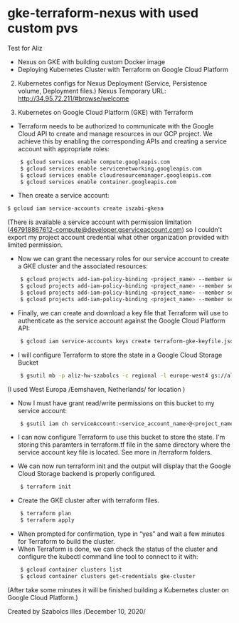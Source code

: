 # gke-terraform-nexus with used custom pvs
Test for Aliz 
- Nexus on GKE with building custom Docker image
- Deploying Kubernetes Cluster with Terraform on Google Cloud Platform

2. Kubernetes configs for Nexus Deployment
(Service, Persistence volume, Deployment files.)
    Nexus Temporary URL: http://34.95.72.211/#browse/welcome
    
3. Kubernetes on Google Cloud Platform (GKE) with Terraform

- Terraform needs to be authorized to communicate with the Google Cloud API to create and manage resources in our GCP project. We achieve this by enabling the corresponding APIs and creating a service account with appropriate roles:

```bash
    $ gcloud services enable compute.googleapis.com
    $ gcloud services enable servicenetworking.googleapis.com
    $ gcloud services enable cloudresourcemanager.googleapis.com
    $ gcloud services enable container.googleapis.com
```
- Then create a service account:
```bash
$ gcloud iam service-accounts create iszabi-gkesa
```

(There is available a service account with permission limitation (467918867612-compute@developer.gserviceaccount.com) so I couldn't export my project account credential what other organization provided with limited permission.

- Now we can grant the necessary roles for our service account to create a GKE cluster and the associated resources:

```bash
    $ gcloud projects add-iam-policy-binding <project_name> --member serviceAccount:<service_account_name>@<project_name>.iam.gserviceaccount.com --role roles/container.admin
    $ gcloud projects add-iam-policy-binding <project_name> --member serviceAccount:<service_account_name>@<project_name>.iam.gserviceaccount.com --role roles/compute.admin
    $ gcloud projects add-iam-policy-binding <project_name> --member serviceAccount:<service_account_name>@<project_name>.iam.gserviceaccount.com --role roles/iam.serviceAccountUser
    $ gcloud projects add-iam-policy-binding <project_name> --member serviceAccount:<service_account_name>@<project_name>.iam.gserviceaccount.com --role roles/resourcemanager.projectIamAdmin
```

- Finally, we can create and download a key file that Terraform will use to authenticate as the service account against the Google Cloud Platform API:

```bash
    $ gcloud iam service-accounts keys create terraform-gke-keyfile.json --iam-account=<service_account_name>@<project_name>.iam.gserviceaccount.com
```
 - I will configure Terraform to store the state in a Google Cloud Storage Bucket
```bash
    $ gsutil mb -p aliz-hw-szabolcs -c regional -l europe-west4 gs://aliz-hw-szabolcs-bucket-1/
```
  (I used West Europa /Eemshaven, Netherlands/ for location )

 - Now I must have grant read/write permissions on this bucket to my service account:
```bash    
    $ gsutil iam ch serviceAccount:<service_account_name>@<project_name>.iam.gserviceaccount.com:legacyBucketWriter gs://<bucket_name>/
```
 - I can now configure Terraform to use this bucket to store the state. I'm storing this paramters in terraform.tf file in the same directory where the service account key file is located. See more in /terraform folders.

 - We can now run terraform init and the output will display that the Google Cloud Storage backend is properly configured.
```bash  
    $ terraform init 
```
 - Create the GKE cluster after with terraform files.
```bash
    $ terraform plan
    $ terraform apply
```
- When prompted for confirmation, type in “yes” and wait a few minutes for Terraform to build the cluster.
- When Terraform is done, we can check the status of the cluster and configure the kubectl command line tool to connect to it with:

```bash
    $ gcloud container clusters list
    $ gcloud container clusters get-credentials gke-cluster
```

(After take some minutes it will be finished building a Kubernetes cluster on Google Cloud Platform.)

Created by Szabolcs Illes /December 10, 2020/
